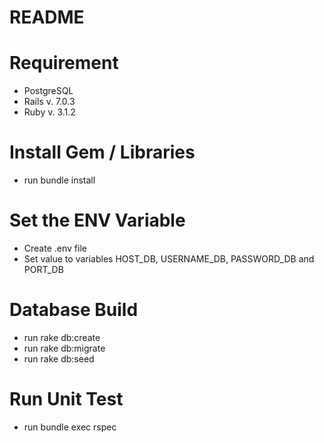 # README

# Requirement
  - PostgreSQL
  - Rails v. 7.0.3
  - Ruby v. 3.1.2

# Install Gem / Libraries
  - run bundle install

# Set the ENV Variable
  - Create .env file
  - Set value to variables HOST_DB, USERNAME_DB, PASSWORD_DB and PORT_DB

# Database Build
  - run rake db:create
  - run rake db:migrate
  - run rake db:seed

# Run Unit Test
  - run bundle exec rspec
